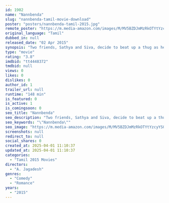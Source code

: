 ```yaml
---
id: 1902
name: "Nannbenda"
slug: "nannbenda-tamil-movie-download"
poster: "posters/nannbenda-tamil-2015.jpg"
remote_poster: "https://m.media-amazon.com/images/M/MV5BZDJmMzRkOTYtYzcyYS00YmEwLTljNzMtNWNjNjQ4YzE1ZDFlXkEyXkFqcGc@._V1_SX300.jpg"
original_language: "Tamil"
dubbed_in: null
released_date: "02 Apr 2015"
synopsis: "Two friends, Sathya and Siva, decide to beat up a thug as he threatens to kill Sathya's girlfriend Ramya. However, when the thug dies in an accident, the two friends are accused of murdering him."
type: "movie"
rating: "3.8"
imdbid: "tt4448372"
tmdbid: null
views: 0
likes: 0
dislikes: 0
author_id: 1
trailer_url: null
runtime: "148 min"
is_featured: 0
is_active: 1
is_comingsoon: 0
seo_title: "Nannbenda"
seo_description: "Two friends, Sathya and Siva, decide to beat up a thug as he threatens to kill Sathya's girlfriend Ramya. However, when the thug dies in an accident, the two friends are accused of murdering him."
seo_keywords: "\"Nannbenda\""
seo_image: "https://m.media-amazon.com/images/M/MV5BZDJmMzRkOTYtYzcyYS00YmEwLTljNzMtNWNjNjQ4YzE1ZDFlXkEyXkFqcGc@._V1_SX300.jpg"
screenshots: null
redirect_to: null
social_shares: 0
created_at: 2025-04-01 11:10:37
updated_at: 2025-04-01 11:10:37
categories:
  - "Tamil 2015 Movies"
directors:
  - "A. Jagadesh"
genres:
  - "Comedy"
  - "Romance"
years:
  - "2015"
---
```


